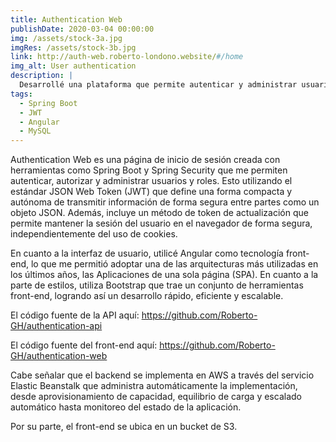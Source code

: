 ```yaml
---
title: Authentication Web
publishDate: 2020-03-04 00:00:00
img: /assets/stock-3a.jpg
imgRes: /assets/stock-3b.jpg
link: http://auth-web.roberto-londono.website/#/home
img_alt: User authentication
description: |
  Desarrollé una plataforma que permite autenticar y administrar usuarios.
tags:
  - Spring Boot
  - JWT
  - Angular
  - MySQL
---
```


Authentication Web es una página de inicio de sesión creada con herramientas como Spring Boot y Spring Security que me permiten autenticar, autorizar y administrar usuarios y roles. Esto utilizando el estándar JSON Web Token (JWT) que define una forma compacta y autónoma de transmitir información de forma segura entre partes como un objeto JSON. Además, incluye un método de token de actualización que permite mantener la sesión del usuario en el navegador de forma segura, independientemente del uso de cookies.

En cuanto a la interfaz de usuario, utilicé Angular como tecnología front-end, lo que me permitió adoptar una de las arquitecturas más utilizadas en los últimos años, las Aplicaciones de una sola página (SPA). En cuanto a la parte de estilos, utiliza Bootstrap que trae un conjunto de herramientas front-end, logrando así un desarrollo rápido, eficiente y escalable.

El código fuente de la API aquí: https://github.com/Roberto-GH/authentication-api

El código fuente del front-end aquí: https://github.com/Roberto-GH/authentication-web

Cabe señalar que el backend se implementa en AWS a través del servicio Elastic Beanstalk que administra automáticamente la implementación, desde aprovisionamiento de capacidad, equilibrio de carga y escalado automático hasta monitoreo del estado de la aplicación.

Por su parte, el front-end se ubica en un bucket de S3.